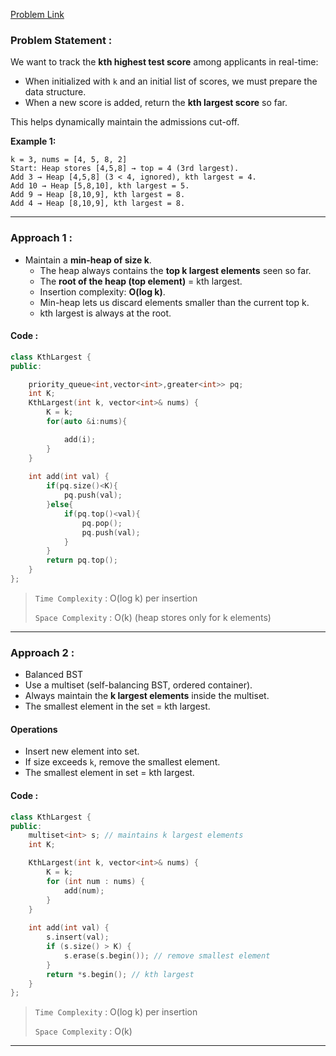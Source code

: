 [Problem Link](https://leetcode.com/problems/kth-largest-element-in-a-stream/description/)
### Problem Statement : 

We want to track the **kth highest test score** among applicants in real-time:
- When initialized with `k` and an initial list of scores, we must prepare the data structure.
- When a new score is added, return the **kth largest score** so far.
    
This helps dynamically maintain the admissions cut-off.

**Example 1:**

```
k = 3, nums = [4, 5, 8, 2]
Start: Heap stores [4,5,8] → top = 4 (3rd largest).
Add 3 → Heap [4,5,8] (3 < 4, ignored), kth largest = 4.
Add 10 → Heap [5,8,10], kth largest = 5.
Add 9 → Heap [8,10,9], kth largest = 8.
Add 4 → Heap [8,10,9], kth largest = 8.
```

---

###  Approach 1 :

- Maintain a **min-heap of size k**.    
    - The heap always contains the **top k largest elements** seen so far.
    - The **root of the heap (top element)** = kth largest.
    - Insertion complexity: **O(log k)**.
    - Min-heap lets us discard elements smaller than the current top k.
    - kth largest is always at the root.

#### Code :

```cpp
class KthLargest {
public:

    priority_queue<int,vector<int>,greater<int>> pq;
    int K;
    KthLargest(int k, vector<int>& nums) {
        K = k;
        for(auto &i:nums){

            add(i);
        }
    }
    
    int add(int val) {
        if(pq.size()<K){
            pq.push(val);
        }else{
            if(pq.top()<val){
                pq.pop();
                pq.push(val);
            }   
        }
        return pq.top();
    }
};

```


> `Time Complexity` : O(log k) per insertion
> 
> `Space Complexity` : O(k) (heap stores only for k elements)

---

### Approach 2 :

- Balanced BST
- Use a multiset (self-balancing BST, ordered container).
- Always maintain the **k largest elements** inside the multiset.
- The smallest element in the set = kth largest.
    
#### Operations
- Insert new element into set.
- If size exceeds `k`, remove the smallest element.
- The smallest element in set = kth largest.

#### Code :

```cpp
class KthLargest {
public:
    multiset<int> s; // maintains k largest elements
    int K;

    KthLargest(int k, vector<int>& nums) {
        K = k;
        for (int num : nums) {
            add(num);
        }
    }
    
    int add(int val) {
        s.insert(val);
        if (s.size() > K) {
            s.erase(s.begin()); // remove smallest element
        }
        return *s.begin(); // kth largest
    }
};

```

> `Time Complexity` : O(log k) per insertion
> 
> `Space Complexity` : O(k)

---

